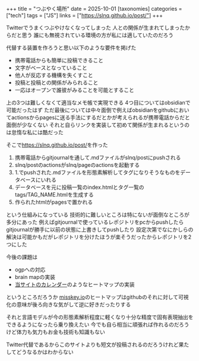 +++
title = "つぶやく場所"
date = 2025-10-01
[taxonomies]
categories = ["tech"]
tags = ["JS"]
links = ["https://slnq.github.io/post/"]
+++

Twitterでうまくつぶやけなくなってしまった
人との関係が生まれてしまったからだと思う
誰にも無視されている環境の方が私には適していたのだろう

代替する装置を作ろうと思い以下のような要件を掲げた
- 携帯電話からも簡単に投稿できること
- 文字がベースとなっていること
- 他人が反応する機構を失くすこと
- 投稿と投稿との関係がみられること
- 一応はオープンで誰彼がみることを可能とすること

上の3つは難しくなくて適当なメモ帳で実現できる
4つ目についてはobsidianで可能だったはず
ただ最後については中々面倒で例えばobsidianをgithubにおいてactionsからpagesに送る手法にするだとかが考えられるが携帯電話からだと面倒が少なくない
それと自らリンクを実装して初めて関係が生まれるというのは怠惰な私には酷だった

そこで<https://slnq.github.io/post/>を作った
1. 携帯電話からgitjournalを通して.mdファイルがslnq/postにpushされる
2. slnq/postのactionsがslnq/pageのactionsを起動する
3. 1.でpushされた.mdファイルを形態素解析してタグになりそうなものをデータベースにいれる
4. データベースを元に投稿一覧のindex.htmlとタグ一覧のtags/TAG_NAME.htmlを生成する
5. 作られたhtmlがpagesで置かれる

という仕組みになっている
技術的に難しいところは特にないが面倒なところが多分にあった
例えばgitjournalで使っているレポジトリをpcからpushしたらgitjournalが勝手に以前の状態に上書きしてpushしたり
設定次第でなにかしらの解決は可能かもだがレポジトリを分けたほうが楽そうだったからレポジトリを2つにした

今後の課題は
- ogpへの対応
- brain mapの実装
- [当サイトのカレンダー](https://slnq.github.io/about/#log)のようなヒートマップの実装

というところだろうか
[misskey.io](https://misskey.io)のヒートマップはgithubのそれに対して可視化の意味が後ろ向きな気がして逆に好きだったりする

それと言語モデルが今の形態素解析程度に軽くなり十分な精度で固有表現抽出をできるようになったら乗り換えたい
今でも自ら相当に頑張れば作れるのだろうけど体力も気力もお金も技術も知識もない

Twitter代替であるからこのサイトよりも短文が投稿されるのだろうけれど果たしてどうなるかはわからない
